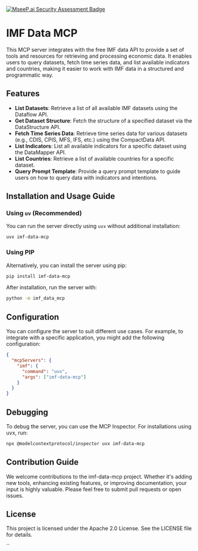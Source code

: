 [![MseeP.ai Security Assessment Badge](https://mseep.net/pr/c-cf-imf-data-mcp-badge.png)](https://mseep.ai/app/c-cf-imf-data-mcp)

# IMF Data MCP

This MCP server integrates with the free IMF data API to provide a set of tools and resources for retrieving and processing economic data. It enables users to query datasets, fetch time series data, and list available indicators and countries, making it easier to work with IMF data in a structured and programmatic way.

## Features
- **List Datasets**: Retrieve a list of all available IMF datasets using the Dataflow API.
- **Get Dataset Structure**: Fetch the structure of a specified dataset via the DataStructure API.
- **Fetch Time Series Data**: Retrieve time series data for various datasets (e.g., CDIS, CPIS, MFS, IFS, etc.) using the CompactData API.
- **List Indicators**: List all available indicators for a specific dataset using the DataMapper API.
- **List Countries**: Retrieve a list of available countries for a specific dataset.
- **Query Prompt Template**: Provide a query prompt template to guide users on how to query data with indicators and intentions.

## Installation and Usage Guide

### Using `uv` (Recommended)
You can run the server directly using `uvx` without additional installation:
```bash
uvx imf-data-mcp
```
### Using PIP
Alternatively, you can install the server using pip:

```bash
pip install imf-data-mcp
```

After installation, run the server with:
```bash
python -m imf_data_mcp
```
## Configuration
You can configure the server to suit different use cases. For example, to integrate with a specific application, you might add the following configuration:

```json
{
  "mcpServers": {
    "imf": {
      "command": "uvx",
      "args": ["imf-data-mcp"]
    }
  }
}
```

## Debugging
To debug the server, you can use the MCP Inspector. For installations using uvx, run:

```bash
npx @modelcontextprotocol/inspector uvx imf-data-mcp
```

## Contribution Guide
We welcome contributions to the imf-data-mcp project. Whether it's adding new tools, enhancing existing features, or improving documentation, your input is highly valuable. Please feel free to submit pull requests or open issues.

## License
This project is licensed under the Apache 2.0 License. See the LICENSE file for details.


``
